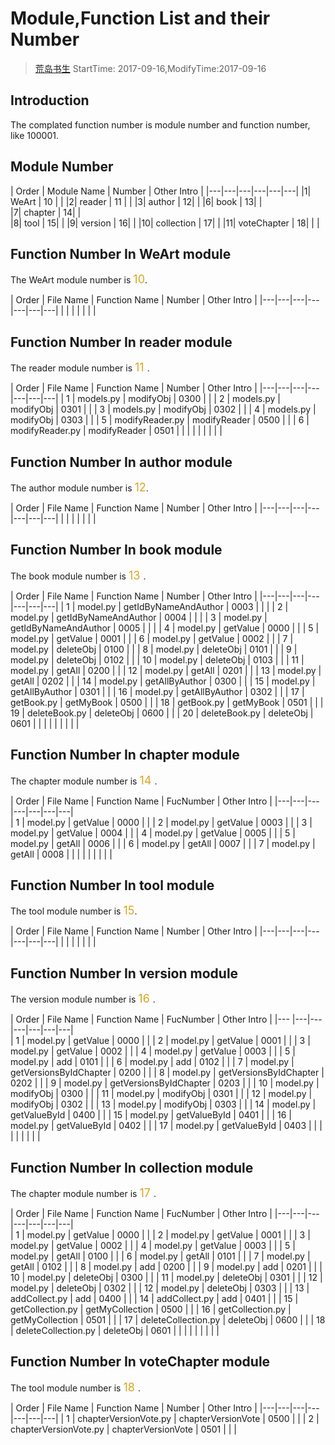 # Module,Function List and their Number
> [荒岛书生](http://www.lidaxiang.cn/)
> StartTime: 2017-09-16,ModifyTime:2017-09-16

## Introduction
The complated function number is module number and function number, like 100001.


## Module Number
| Order | Module Name  | Number  | Other Intro  |
|---|---|---|---|---|---|
|1| WeArt | 10 | |
|2| reader | 11 | |
|3| author | 12| |
|6| book | 13| |    
|7| chapter | 14| |  
|8| tool | 15| |
|9| version | 16| |
|10| collection | 17| |
|11| voteChapter | 18| | |

## Function Number In WeArt module
The WeArt module number is <font color=#DAA520 size=4>10</font>.

| Order | File Name | Function Name | Number | Other Intro |
|---|---|---|---|---|---|---|
| | | | | | |

## Function Number In reader module
The reader module number is <font color=#DAA520 size=4> 11 </font>.

| Order | File Name | Function Name | Number | Other Intro |
|---|---|---|---|---|---|---|
| 1  |  models.py | modifyObj | 0300 | |
| 2  |  models.py | modifyObj | 0301 | |
| 3  |  models.py | modifyObj | 0302 | |
| 4  |  models.py | modifyObj | 0303 | |
| 5  |  modifyReader.py | modifyReader | 0500 | |
| 6  |  modifyReader.py | modifyReader | 0501 | |
| | | | | | |

## Function Number In author module
The author module number is <font color=#DAA520 size=4>12</font>.

| Order | File Name | Function Name | Number | Other Intro |
|---|---|---|---|---|---|---|
| | | | | | |

## Function Number In book module
The book module number is <font color=#DAA520 size=4> 13 </font>.

| Order | File Name | Function Name | Number | Other Intro |
|---|---|---|---|---|---|---|
| 1  |  model.py | getIdByNameAndAuthor | 0003 | | |
| 2  |  model.py | getIdByNameAndAuthor | 0004 | | |
| 3  |  model.py | getIdByNameAndAuthor | 0005 | | |
| 4  |  model.py | getValue | 0000 | |
| 5  |  model.py | getValue | 0001 | |
| 6  |  model.py | getValue | 0002 | |
| 7  |  model.py | deleteObj | 0100 | |
| 8  |  model.py | deleteObj | 0101 | |
| 9  |  model.py | deleteObj | 0102 | |
| 10 |  model.py | deleteObj | 0103 | |
| 11 |  model.py | getAll | 0200 | |
| 12 |  model.py | getAll | 0201 | |
| 13 |  model.py | getAll | 0202 | |
| 14 |  model.py | getAllByAuthor | 0300 | |
| 15 |  model.py | getAllByAuthor | 0301 | |
| 16 |  model.py | getAllByAuthor | 0302 | |
| 17 | getBook.py | getMyBook | 0500 | |
| 18 | getBook.py | getMyBook | 0501 | |
| 19 | deleteBook.py | deleteObj | 0600 | |
| 20 | deleteBook.py | deleteObj | 0601 | |
|   | | | | | |

## Function Number In chapter module
The chapter module number is <font color=#DAA520 size=4> 14 </font>.  

| Order | File Name | Function Name | FucNumber | Other Intro |
|---|---|---|---|---|---|---|  
| 1 | model.py | getValue | 0000 | |
| 2 | model.py | getValue | 0003 | |
| 3 | model.py | getValue | 0004 | |
| 4 | model.py | getValue | 0005 | |
| 5 | model.py | getAll | 0006 | |
| 6 | model.py | getAll | 0007 | |
| 7 | model.py | getAll | 0008 | |
|  | | | | | |

## Function Number In tool module
The tool module number is <font color=#DAA520 size=4>15</font>.

| Order | File Name | Function Name | Number | Other Intro |
|---|---|---|---|---|---|---|
| | | | | | |

## Function Number In version module
The version module number is <font color=#DAA520 size=4> 16 </font>.  

| Order | File Name | Function Name | FucNumber | Other Intro |
|--- |---|---|---|---|---|---|  
| 1  | model.py | getValue | 0000 | |
| 2  | model.py | getValue | 0001 | |
| 3  | model.py | getValue | 0002 | |
| 4  | model.py | getValue | 0003 | |
| 5  | model.py | add | 0101 | |
| 6  | model.py | add | 0102 | |
| 7  | model.py | getVersionsByIdChapter | 0200 | |
| 8  | model.py | getVersionsByIdChapter | 0202 | |
| 9  | model.py | getVersionsByIdChapter | 0203 | |
| 10 | model.py | modifyObj | 0300 | |
| 11 | model.py | modifyObj | 0301 | |
| 12 | model.py | modifyObj | 0302 | |
| 13 | model.py | modifyObj | 0303 | |
| 14 | model.py | getValueById | 0400 | |
| 15 | model.py | getValueById | 0401 | |
| 16 | model.py | getValueById | 0402 | |
| 17 | model.py | getValueById | 0403 | |
|    | | | | | |

## Function Number In collection module
The chapter module number is <font color=#DAA520 size=4> 17 </font>.  

| Order | File Name | Function Name | FucNumber | Other Intro |
|---|---|---|---|---|---|---|  
| 1  | model.py | getValue | 0000 | |
| 2  | model.py | getValue | 0001 | |
| 3  | model.py | getValue | 0002 | |
| 4  | model.py | getValue | 0003 | |
| 5  | model.py | getAll | 0100 | |
| 6  | model.py | getAll | 0101 | |
| 7  | model.py | getAll | 0102 | |
| 8  | model.py | add | 0200 | |
| 9  | model.py | add | 0201 | |
| 10 | model.py | deleteObj | 0300 | |
| 11 | model.py | deleteObj | 0301 | |
| 12 | model.py | deleteObj | 0302 | |
| 12 | model.py | deleteObj | 0303 | |
| 13 | addCollect.py | add | 0400 | |
| 14 | addCollect.py | add | 0401 | |
| 15 | getCollection.py | getMyCollection | 0500 | |
| 16 | getCollection.py | getMyCollection | 0501 | |
| 17 | deleteCollection.py | deleteObj | 0600 | |
| 18 | deleteCollection.py | deleteObj | 0601 | |
|   | | | | | |

## Function Number In voteChapter module
The tool module number is <font color=#DAA520 size=4> 18 </font>.

| Order | File Name | Function Name | Number | Other Intro |
|---|---|---|---|---|---|---|
| 1 | chapterVersionVote.py | chapterVersionVote | 0500 | |
| 2 | chapterVersionVote.py | chapterVersionVote | 0501 | | |
